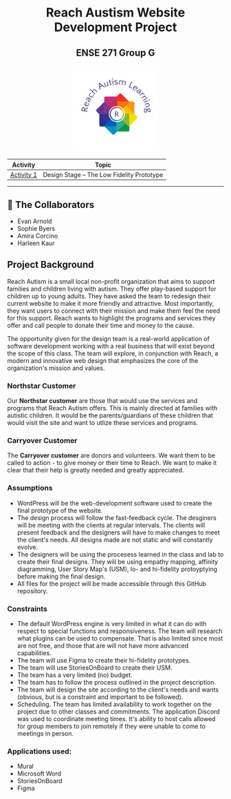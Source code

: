 <h1 align="center">Reach Austism Website Development Project</h1>
<h2 align="center">ENSE 271 Group G</h2>

<p align="center"> <img src="https://github.com/skyehawk023/ENSE-271-Group-G-Reach-Autism-Site/blob/main/Assets/Reach-autism-modified.png" alt="Reach Autism Logo" width="200" />
  

<div align="center">

| **Activity** | **Topic** |
|--------------|----------------------------------------------|
| [Activity 1](https://github.com/skyehawk023/ENSE-271-Group-G-Reach-Autism-Site/tree/main/Artifacts) | Design Stage – The Low Fidelity Prototype |

</div>

---

## 👥 The Collaborators

- Evan Arnold  
- Sophie Byers  
- Amira Corcino  
- Harleen Kaur


<div>
  <h2>Project Background</h2>
  <p> 
  Reach Autism is a small local non-profit organization that aims to support families and children living with autism. They offer play-based support for children up to young adults. They have asked the team to redesign their current website to make it more friendly and attractive. Most importantly, they want users to connect with their mission and make them feel the need for this support. Reach wants to highlight the programs and services they offer and call people to donate their time and money to the cause. 
  </p>
  <p>
  The opportunity given for the design team is a real-world application of software development working with a real business that will exist beyond the scope of this class. The team will explore, in conjunction with Reach, a modern and innovative web design that emphasizes the core of the organization's mission and values.</p>
  
</div>

<div>
  <h3>Northstar Customer</h3>
  <p>
  Our <b>Northstar customer</b> are those that would use the services and programs that Reach Autism
  offers. This is mainly directed at families with autistic children. It would be the parents/guardians of these
  children that would visit the site and want to utlize these services and programs.
  </p>


  <h3>Carryover Customer</h3>
  <p>
  The <b>Carryover customer</b> are donors and volunteers. We want them to be called to action - to give money or their time to Reach.
  We want to make it clear that their help is greatly needed and greatly appreciated.
  </p>

</div>

<div>
  
  <h3>Assumptions</h3>
    <ul>
      <li>WordPress will be the web-development software used to create the final prototype of the website.</li>
      <li>The design process will follow the fast-feedback cycle. The desginers will be meeting with the clients at regular intervals.
      The clients will present feedback and the designers will have to make changes to meet the client's needs. All designs made
      are not static and will constantly evolve.</li>
      <li>The designers will be using the procesess learned in the class and lab to create their final designs. They will be using
      empathy mapping, affinity diagramming, User Story Map's (USM), lo- and hi-fidelity protoyptying before making the final design.</li>
      <li>All files for the project will be made accessible through this GitHub repository.</li>
    </ul>
      
  <h3>Constraints</h3>
  <ul>
    <li>The default WordPress engine is very limited in what it can do with respect to special functions and responsiveness. The team will
    research what plugins can be used to compensate. That is also limited since most are not free, and those that are will not have more advanced capabilities.</li>
    <li>The team will use Figma to create their hi-fidelity prototypes.</li>
    <li>The team will use StoriesOnBoard to create their USM.</li>
    <li>The team has a very limited (no) budget.</li>
    <li>The team has to follow the process outlined in the project description.</li>
    <li>The team will design the site according to the client's needs and wants (obvious, but is a constraint and important to be followed).</li>
    <li>Scheduling. The team has limited availability to work together on the project due to other classes and commitments. The application Discord was used to coordinate meeting times.
    It's ability to host calls allowed for group members to join remotely if they were unable to come to meetings in person.</li>
  </ul>


</div>


<h3>Applications used:</h3>
<ul>
  <li>Mural</li>
  <li>Microsoft Word</li>
  <li>StoriesOnBoard</li>
  <li>Figma</li>
</ul>
